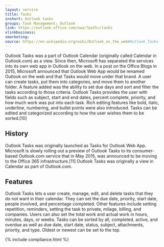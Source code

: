 ```yaml
---
layout: service
title: Tasks
inshort: Outlook tasks
groups: Task Management; Outlook
link: https://outlook.office.com/owa/?path=/tasks
xlinkbusiness: 
xmarketing: 
source: https://en.wikipedia.org/wiki/Outlook_on_the_web#Outlook_Tasks
---
```

Outlook Tasks was a part of Outlook Calendar (originally called Calendar in Outlook.com) as a view. Since then, Microsoft has separated the services into its own web app in Outlook on the web. In a post on the Office Blogs in 2015, Microsoft announced that Outlook Web App would be renamed Outlook on the web and that Tasks would move under that brand. A user can create tasks, put them into categories, and move them to another folder. A feature added was the ability to set due days and sort and filter the tasks according to those criteria. Outlook Tasks provides the user with fields such as subject, start and end dates, percent complete, priority, and how much work was put into each task. Rich editing features like bold, italic, underline, numbering, and bullet points were also introduced. Tasks can be edited and categorized according to how the user wishes them to be sorted.[10]

## History
Outlook Tasks was originally launched as Tasks for Outlook Web App. Microsoft is slowly rolling out a preview of Outlook Tasks to its consumer-based Outlook.com service that in May 2015, was announced to be moving to the Office 365 infrastructure.[11] Outlook Tasks was originally a view in Calendar as part of Outlook.com.

## Features
Outlook Tasks lets a user create, manage, edit, and delete tasks that they do not want in their calendar. They can set the due date, priority, start date, people involved, and percentage completed.
Other features include setting repetition, reminders, setting the task to private, milage, billing, and companies.
Users can also set the total work and actual work in hours, minutes, days, or weeks.
Tasks can be sorted by all, completed, active, and overdue as well as due date, start date, status, subject, attachments, priority, and type. Oldest or newest can be set to the top.

{% include compliance.html %}